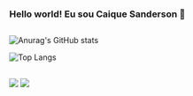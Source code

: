 ### Hello world! Eu sou Caique Sanderson 👋
##
![Anurag's GitHub stats](https://github-readme-stats.vercel.app/api?username=caiqueSanderson&show_icons=true&theme=gruvbox)

![Top Langs](https://github-readme-stats.vercel.app/api/top-langs/?username=caiqueSanderson&hide_progress=true&theme=gruvbox)




##
<div>
  <a href="https://instagram.com/by.sanb" target="_blank"><img src="https://img.shields.io/badge/-Instagram-%23E4405F?style=for-the-badge&logo=instagram&logoColor=white" target="_blank"></a>
  <a href="https://www.linkedin.com/in/caique-sanderson-de-sá-borges-262545237" target="_blank"><img src="https://img.shields.io/badge/-LinkedIn-%230077B5?style=for-the-badge&logo=linkedin&logoColor=white" target="_blank"></a> 
</div>

